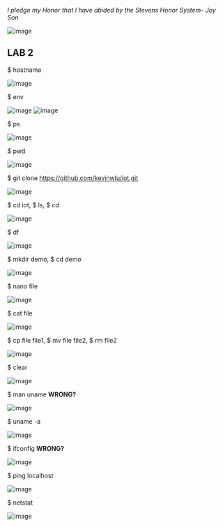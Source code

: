  *I pledge my Honor that I have abided by the Stevens Honor System- Joy Son*
 
![image](https://user-images.githubusercontent.com/98338109/230743845-a352a0f9-50ff-421a-804a-1fe37adcaf8d.png)

## LAB 2

$ hostname

![image](https://user-images.githubusercontent.com/98338109/230743866-43cb94bb-1e50-4dc8-bcbd-9c22a9d2464a.png)

$ env

![image](https://user-images.githubusercontent.com/98338109/230743909-bb811b80-dd30-4b7f-89a9-a244d29c6710.png)
![image](https://user-images.githubusercontent.com/98338109/230743928-00c5cefb-5630-43a9-936b-a8b7c335bda2.png)

$ ps

![image](https://user-images.githubusercontent.com/98338109/230743946-b4b3fe1a-ab4f-4c18-addc-b8b1813f8c9b.png)

$ pwd

![image](https://user-images.githubusercontent.com/98338109/230743961-038c7dea-7f63-43ce-807a-5835f9a669c9.png)

$ git clone https://github.com/kevinwlu/iot.git

![image](https://user-images.githubusercontent.com/98338109/230744076-beb08614-be31-4ed4-9330-e116354a71a0.png)

$ cd iot, $ ls, $ cd

![image](https://user-images.githubusercontent.com/98338109/230744090-c99f6f18-986e-4746-8bae-acacff204a9d.png)

$ df

![image](https://user-images.githubusercontent.com/98338109/230744137-1d21e557-0522-4b8e-922e-1193fd5ce353.png)

$ mkdir demo, $ cd demo

![image](https://user-images.githubusercontent.com/98338109/230744153-505794c6-73e9-4cb7-9e33-666c85bc1802.png)

$ nano file

![image](https://user-images.githubusercontent.com/98338109/230744214-1d74c4ee-ea80-4672-a2cb-fdd062dc688d.png)

$ cat file

![image](https://user-images.githubusercontent.com/98338109/230744286-f5ffb2cb-7ffc-4ef1-9e2b-f44fc1cba0ca.png)

$ cp file file1, $ mv file file2, $ rm file2

![image](https://user-images.githubusercontent.com/98338109/230744307-d072d907-c07b-4e32-8cd0-98808a9d93d9.png)

$ clear

![image](https://user-images.githubusercontent.com/98338109/230744322-2239ab4b-d150-42e3-8b56-412dce860390.png)

$ man uname  **WRONG?**

![image](https://user-images.githubusercontent.com/98338109/230744352-d218bc98-ad39-4e2b-af04-3fb732fadcc3.png)

$ uname -a

![image](https://user-images.githubusercontent.com/98338109/230744347-e248159a-ebb0-4537-a3a5-8d4ae55c77ab.png)

$ ifconfig  **WRONG?**

![image](https://user-images.githubusercontent.com/98338109/230744404-f6179189-bbc3-481d-afb6-af4c2ac3130e.png)

$ ping localhost

![image](https://user-images.githubusercontent.com/98338109/230744413-d7bcda9c-ea13-4037-9871-b186637e2a55.png)

$ netstat

![image](https://user-images.githubusercontent.com/98338109/230744433-a24957d0-aaab-4f26-99cb-618ca1bf7ab1.png)
